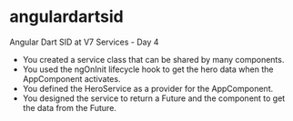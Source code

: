 # angulardartsid
Angular Dart SID at V7
Services - Day 4

 - You created a service class that can be shared by many components.
 - You used the ngOnInit lifecycle hook to get the hero data when the AppComponent activates.
 - You defined the HeroService as a provider for the AppComponent.
 - You designed the service to return a Future and the component to get the data from the Future.
